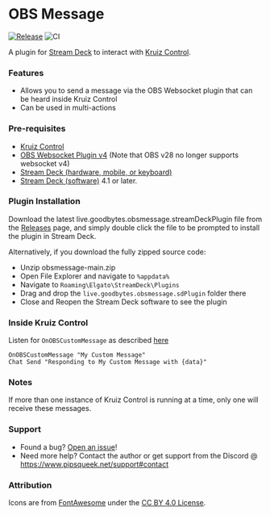# OBS Message

[![Release](https://github.com/mrgoodbytes8667/obsmessage/workflows/Release/badge.svg)](https://github.com/mrgoodbytes8667/obsmessage/releases) ![CI](https://github.com/mrgoodbytes8667/obsmessage/workflows/CI/badge.svg)

A plugin for [Stream Deck](https://developer.elgato.com/documentation/stream-deck/) to interact with [Kruiz Control](https://github.com/Kruiser8/Kruiz-Control).

### Features

- Allows you to send a message via the OBS Websocket plugin that can be heard inside Kruiz Control
- Can be used in multi-actions

### Pre-requisites

- [Kruiz Control](https://github.com/Kruiser8/Kruiz-Control)
- [OBS Websocket Plugin v4](https://github.com/Palakis/obs-websocket/releases) (Note that OBS v28 no longer supports websocket v4)
- [Stream Deck (hardware, mobile, or keyboard)](https://www.elgato.com/en/gaming/stream-deck)
- [Stream Deck (software)](https://www.elgato.com/en/gaming/downloads) 4.1 or later.

### Plugin Installation

Download the latest live.goodbytes.obsmessage.streamDeckPlugin file from the [Releases](https://github.com/mrgoodbytes8667/obsmessage/releases) page, and simply double click the file to be prompted to install the plugin in Stream Deck.

Alternatively, if you download the fully zipped source code:
- Unzip obsmessage-main.zip
- Open File Explorer and navigate to `%appdata%`
- Navigate to `Roaming\Elgato\StreamDeck\Plugins`
- Drag and drop the `live.goodbytes.obsmessage.sdPlugin` folder there
- Close and Reopen the Stream Deck software to see the plugin

### Inside Kruiz Control

Listen for `OnOBSCustomMessage` as described [here](https://github.com/Kruiser8/Kruiz-Control/blob/master/js/Documentation.md#onobscustommessage)

```
OnOBSCustomMessage "My Custom Message"
Chat Send "Responding to My Custom Message with {data}"
```

### Notes

If more than one instance of Kruiz Control is running at a time, only one will receive these messages.

### Support

- Found a bug? [Open an issue](https://github.com/mrgoodbytes8667/obsmessage/issues/new)!
- Need more help? Contact the author or get support from the Discord @ https://www.pipsqueek.net/support#contact

### Attribution

Icons are from [FontAwesome](https://fontawesome.com/) under the [CC BY 4.0 License](https://creativecommons.org/licenses/by/4.0/).
